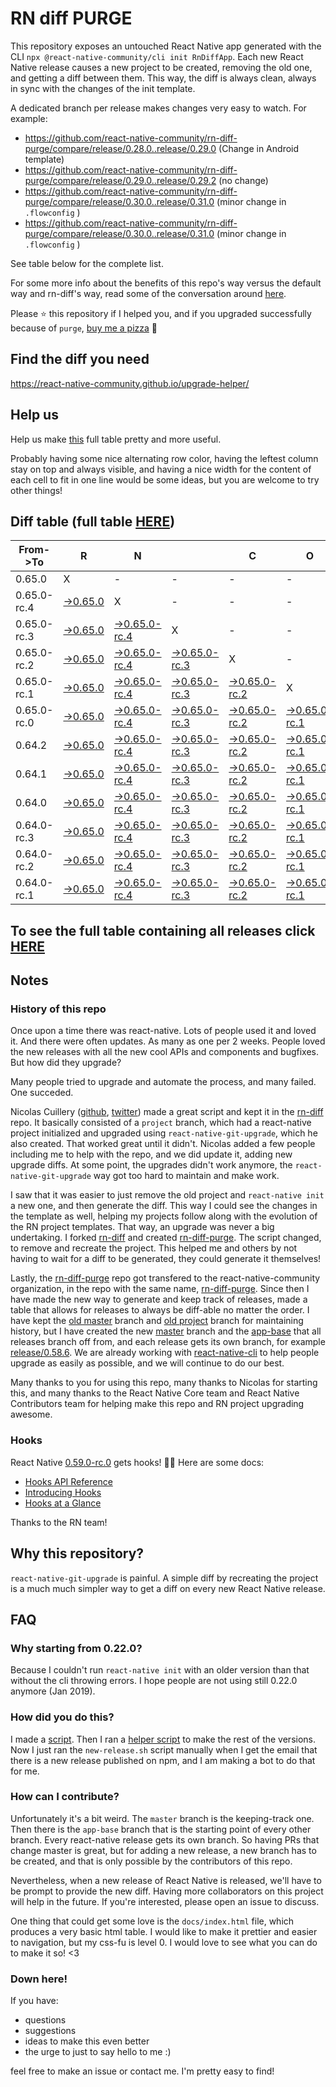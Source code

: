 # RN diff PURGE

This repository exposes an untouched React Native app generated with the CLI
`npx @react-native-community/cli init RnDiffApp`. Each new React Native release causes a new project to be created, removing the old one, and getting a diff between them. This way, the diff is always clean, always in sync with the changes of the init template.

A dedicated branch per release makes changes very easy
to watch. For example:

* https://github.com/react-native-community/rn-diff-purge/compare/release/0.28.0..release/0.29.0
(Change in Android template)
* https://github.com/react-native-community/rn-diff-purge/compare/release/0.29.0..release/0.29.2
(no change)
* https://github.com/react-native-community/rn-diff-purge/compare/release/0.30.0..release/0.31.0
(minor change in `.flowconfig` )
* https://github.com/react-native-community/rn-diff-purge/compare/release/0.30.0..release/0.31.0
(minor change in `.flowconfig` )

See table below for the complete list.

For some more info about the benefits of this repo's way versus the default way and rn-diff's way, read some of the conversation around [here](https://github.com/react-native-community/discussions-and-proposals/issues/68#issuecomment-452227478).

Please :star: this repository if I helped you, and if you upgraded successfully because of `purge`, [buy me a pizza](https://www.buymeacoffee.com/pvinis) :pizza:

## Find the diff you need
https://react-native-community.github.io/upgrade-helper/

## Help us
Help us make [this](https://react-native-community.github.io/rn-diff-purge) full table pretty and more useful.

Probably having some nice alternating row color, having the leftest column stay on top and always visible, and having a nice width for the content of each cell to fit in one line would be some ideas, but you are welcome to try other things!

## Diff table (full table [HERE](https://react-native-community.github.io/rn-diff-purge/))

| From->To    | R                                                                                                               | N                                                                                                                         |                                                                                                                           | C                                                                                                                         | O                                                                                                                         | R                                                                                                                         | E                                                                                                               |                                                                                                                 | T                                                                                                               | E                                                                                                                         | A                                                                                                                         | M   |
| ----------- | --------------------------------------------------------------------------------------------------------------- | ------------------------------------------------------------------------------------------------------------------------- | ------------------------------------------------------------------------------------------------------------------------- | ------------------------------------------------------------------------------------------------------------------------- | ------------------------------------------------------------------------------------------------------------------------- | ------------------------------------------------------------------------------------------------------------------------- | --------------------------------------------------------------------------------------------------------------- | --------------------------------------------------------------------------------------------------------------- | --------------------------------------------------------------------------------------------------------------- | ------------------------------------------------------------------------------------------------------------------------- | ------------------------------------------------------------------------------------------------------------------------- | --- |
| 0.65.0      | X                                                                                                               | -                                                                                                                         | -                                                                                                                         | -                                                                                                                         | -                                                                                                                         | -                                                                                                                         | -                                                                                                               | -                                                                                                               | -                                                                                                               | -                                                                                                                         | -                                                                                                                         | -   |
| 0.65.0-rc.4 | [->0.65.0](https://github.com/react-native-community/rn-diff-purge/compare/release/0.65.0-rc.4..release/0.65.0) | X                                                                                                                         | -                                                                                                                         | -                                                                                                                         | -                                                                                                                         | -                                                                                                                         | -                                                                                                               | -                                                                                                               | -                                                                                                               | -                                                                                                                         | -                                                                                                                         | -   |
| 0.65.0-rc.3 | [->0.65.0](https://github.com/react-native-community/rn-diff-purge/compare/release/0.65.0-rc.3..release/0.65.0) | [->0.65.0-rc.4](https://github.com/react-native-community/rn-diff-purge/compare/release/0.65.0-rc.3..release/0.65.0-rc.4) | X                                                                                                                         | -                                                                                                                         | -                                                                                                                         | -                                                                                                                         | -                                                                                                               | -                                                                                                               | -                                                                                                               | -                                                                                                                         | -                                                                                                                         | -   |
| 0.65.0-rc.2 | [->0.65.0](https://github.com/react-native-community/rn-diff-purge/compare/release/0.65.0-rc.2..release/0.65.0) | [->0.65.0-rc.4](https://github.com/react-native-community/rn-diff-purge/compare/release/0.65.0-rc.2..release/0.65.0-rc.4) | [->0.65.0-rc.3](https://github.com/react-native-community/rn-diff-purge/compare/release/0.65.0-rc.2..release/0.65.0-rc.3) | X                                                                                                                         | -                                                                                                                         | -                                                                                                                         | -                                                                                                               | -                                                                                                               | -                                                                                                               | -                                                                                                                         | -                                                                                                                         | -   |
| 0.65.0-rc.1 | [->0.65.0](https://github.com/react-native-community/rn-diff-purge/compare/release/0.65.0-rc.1..release/0.65.0) | [->0.65.0-rc.4](https://github.com/react-native-community/rn-diff-purge/compare/release/0.65.0-rc.1..release/0.65.0-rc.4) | [->0.65.0-rc.3](https://github.com/react-native-community/rn-diff-purge/compare/release/0.65.0-rc.1..release/0.65.0-rc.3) | [->0.65.0-rc.2](https://github.com/react-native-community/rn-diff-purge/compare/release/0.65.0-rc.1..release/0.65.0-rc.2) | X                                                                                                                         | -                                                                                                                         | -                                                                                                               | -                                                                                                               | -                                                                                                               | -                                                                                                                         | -                                                                                                                         | -   |
| 0.65.0-rc.0 | [->0.65.0](https://github.com/react-native-community/rn-diff-purge/compare/release/0.65.0-rc.0..release/0.65.0) | [->0.65.0-rc.4](https://github.com/react-native-community/rn-diff-purge/compare/release/0.65.0-rc.0..release/0.65.0-rc.4) | [->0.65.0-rc.3](https://github.com/react-native-community/rn-diff-purge/compare/release/0.65.0-rc.0..release/0.65.0-rc.3) | [->0.65.0-rc.2](https://github.com/react-native-community/rn-diff-purge/compare/release/0.65.0-rc.0..release/0.65.0-rc.2) | [->0.65.0-rc.1](https://github.com/react-native-community/rn-diff-purge/compare/release/0.65.0-rc.0..release/0.65.0-rc.1) | X                                                                                                                         | -                                                                                                               | -                                                                                                               | -                                                                                                               | -                                                                                                                         | -                                                                                                                         | -   |
| 0.64.2      | [->0.65.0](https://github.com/react-native-community/rn-diff-purge/compare/release/0.64.2..release/0.65.0)      | [->0.65.0-rc.4](https://github.com/react-native-community/rn-diff-purge/compare/release/0.64.2..release/0.65.0-rc.4)      | [->0.65.0-rc.3](https://github.com/react-native-community/rn-diff-purge/compare/release/0.64.2..release/0.65.0-rc.3)      | [->0.65.0-rc.2](https://github.com/react-native-community/rn-diff-purge/compare/release/0.64.2..release/0.65.0-rc.2)      | [->0.65.0-rc.1](https://github.com/react-native-community/rn-diff-purge/compare/release/0.64.2..release/0.65.0-rc.1)      | [->0.65.0-rc.0](https://github.com/react-native-community/rn-diff-purge/compare/release/0.64.2..release/0.65.0-rc.0)      | X                                                                                                               | -                                                                                                               | -                                                                                                               | -                                                                                                                         | -                                                                                                                         | -   |
| 0.64.1      | [->0.65.0](https://github.com/react-native-community/rn-diff-purge/compare/release/0.64.1..release/0.65.0)      | [->0.65.0-rc.4](https://github.com/react-native-community/rn-diff-purge/compare/release/0.64.1..release/0.65.0-rc.4)      | [->0.65.0-rc.3](https://github.com/react-native-community/rn-diff-purge/compare/release/0.64.1..release/0.65.0-rc.3)      | [->0.65.0-rc.2](https://github.com/react-native-community/rn-diff-purge/compare/release/0.64.1..release/0.65.0-rc.2)      | [->0.65.0-rc.1](https://github.com/react-native-community/rn-diff-purge/compare/release/0.64.1..release/0.65.0-rc.1)      | [->0.65.0-rc.0](https://github.com/react-native-community/rn-diff-purge/compare/release/0.64.1..release/0.65.0-rc.0)      | [->0.64.2](https://github.com/react-native-community/rn-diff-purge/compare/release/0.64.1..release/0.64.2)      | X                                                                                                               | -                                                                                                               | -                                                                                                                         | -                                                                                                                         | -   |
| 0.64.0      | [->0.65.0](https://github.com/react-native-community/rn-diff-purge/compare/release/0.64.0..release/0.65.0)      | [->0.65.0-rc.4](https://github.com/react-native-community/rn-diff-purge/compare/release/0.64.0..release/0.65.0-rc.4)      | [->0.65.0-rc.3](https://github.com/react-native-community/rn-diff-purge/compare/release/0.64.0..release/0.65.0-rc.3)      | [->0.65.0-rc.2](https://github.com/react-native-community/rn-diff-purge/compare/release/0.64.0..release/0.65.0-rc.2)      | [->0.65.0-rc.1](https://github.com/react-native-community/rn-diff-purge/compare/release/0.64.0..release/0.65.0-rc.1)      | [->0.65.0-rc.0](https://github.com/react-native-community/rn-diff-purge/compare/release/0.64.0..release/0.65.0-rc.0)      | [->0.64.2](https://github.com/react-native-community/rn-diff-purge/compare/release/0.64.0..release/0.64.2)      | [->0.64.1](https://github.com/react-native-community/rn-diff-purge/compare/release/0.64.0..release/0.64.1)      | X                                                                                                               | -                                                                                                                         | -                                                                                                                         | -   |
| 0.64.0-rc.3 | [->0.65.0](https://github.com/react-native-community/rn-diff-purge/compare/release/0.64.0-rc.3..release/0.65.0) | [->0.65.0-rc.4](https://github.com/react-native-community/rn-diff-purge/compare/release/0.64.0-rc.3..release/0.65.0-rc.4) | [->0.65.0-rc.3](https://github.com/react-native-community/rn-diff-purge/compare/release/0.64.0-rc.3..release/0.65.0-rc.3) | [->0.65.0-rc.2](https://github.com/react-native-community/rn-diff-purge/compare/release/0.64.0-rc.3..release/0.65.0-rc.2) | [->0.65.0-rc.1](https://github.com/react-native-community/rn-diff-purge/compare/release/0.64.0-rc.3..release/0.65.0-rc.1) | [->0.65.0-rc.0](https://github.com/react-native-community/rn-diff-purge/compare/release/0.64.0-rc.3..release/0.65.0-rc.0) | [->0.64.2](https://github.com/react-native-community/rn-diff-purge/compare/release/0.64.0-rc.3..release/0.64.2) | [->0.64.1](https://github.com/react-native-community/rn-diff-purge/compare/release/0.64.0-rc.3..release/0.64.1) | [->0.64.0](https://github.com/react-native-community/rn-diff-purge/compare/release/0.64.0-rc.3..release/0.64.0) | X                                                                                                                         | -                                                                                                                         | -   |
| 0.64.0-rc.2 | [->0.65.0](https://github.com/react-native-community/rn-diff-purge/compare/release/0.64.0-rc.2..release/0.65.0) | [->0.65.0-rc.4](https://github.com/react-native-community/rn-diff-purge/compare/release/0.64.0-rc.2..release/0.65.0-rc.4) | [->0.65.0-rc.3](https://github.com/react-native-community/rn-diff-purge/compare/release/0.64.0-rc.2..release/0.65.0-rc.3) | [->0.65.0-rc.2](https://github.com/react-native-community/rn-diff-purge/compare/release/0.64.0-rc.2..release/0.65.0-rc.2) | [->0.65.0-rc.1](https://github.com/react-native-community/rn-diff-purge/compare/release/0.64.0-rc.2..release/0.65.0-rc.1) | [->0.65.0-rc.0](https://github.com/react-native-community/rn-diff-purge/compare/release/0.64.0-rc.2..release/0.65.0-rc.0) | [->0.64.2](https://github.com/react-native-community/rn-diff-purge/compare/release/0.64.0-rc.2..release/0.64.2) | [->0.64.1](https://github.com/react-native-community/rn-diff-purge/compare/release/0.64.0-rc.2..release/0.64.1) | [->0.64.0](https://github.com/react-native-community/rn-diff-purge/compare/release/0.64.0-rc.2..release/0.64.0) | [->0.64.0-rc.3](https://github.com/react-native-community/rn-diff-purge/compare/release/0.64.0-rc.2..release/0.64.0-rc.3) | X                                                                                                                         | -   |
| 0.64.0-rc.1 | [->0.65.0](https://github.com/react-native-community/rn-diff-purge/compare/release/0.64.0-rc.1..release/0.65.0) | [->0.65.0-rc.4](https://github.com/react-native-community/rn-diff-purge/compare/release/0.64.0-rc.1..release/0.65.0-rc.4) | [->0.65.0-rc.3](https://github.com/react-native-community/rn-diff-purge/compare/release/0.64.0-rc.1..release/0.65.0-rc.3) | [->0.65.0-rc.2](https://github.com/react-native-community/rn-diff-purge/compare/release/0.64.0-rc.1..release/0.65.0-rc.2) | [->0.65.0-rc.1](https://github.com/react-native-community/rn-diff-purge/compare/release/0.64.0-rc.1..release/0.65.0-rc.1) | [->0.65.0-rc.0](https://github.com/react-native-community/rn-diff-purge/compare/release/0.64.0-rc.1..release/0.65.0-rc.0) | [->0.64.2](https://github.com/react-native-community/rn-diff-purge/compare/release/0.64.0-rc.1..release/0.64.2) | [->0.64.1](https://github.com/react-native-community/rn-diff-purge/compare/release/0.64.0-rc.1..release/0.64.1) | [->0.64.0](https://github.com/react-native-community/rn-diff-purge/compare/release/0.64.0-rc.1..release/0.64.0) | [->0.64.0-rc.3](https://github.com/react-native-community/rn-diff-purge/compare/release/0.64.0-rc.1..release/0.64.0-rc.3) | [->0.64.0-rc.2](https://github.com/react-native-community/rn-diff-purge/compare/release/0.64.0-rc.1..release/0.64.0-rc.2) | X   |

## To see the full table containing all releases click [HERE](https://react-native-community.github.io/rn-diff-purge/)

## Notes

### History of this repo

Once upon a time there was react-native. Lots of people used it and loved it. And there were often updates. As many as one per 2 weeks. People loved the new releases with all the new cool APIs and components and bugfixes. But how did they upgrade?

Many people tried to upgrade and automate the process, and many failed. One succeded.

Nicolas Cuillery ([github](https://github.com/ncuillery), [twitter](https://twitter.com/ncuillery)) made a great script and kept it in the [rn-diff](https://github.com/ncuillery/rn-diff) repo. It basically consisted of a `project` branch, which had a react-native project initialized and upgraded using `react-native-git-upgrade`, which he also created. That worked great until it didn't. Nicolas added a few people including me to help with the repo, and we did update it, adding new upgrade diffs. At some point, the upgrades didn't work anymore, the `react-native-git-upgrade` way got too hard to maintain and make work.

I saw that it was easier to just remove the old project and `react-native init` a new one, and then generate the diff. This way I could see the changes in the template as well, helping my projects follow along with the evolution of the RN project templates. That way, an upgrade was never a big undertaking. I forked [rn-diff](https://github.com/ncuillery/rn-diff) and created [rn-diff-purge](https://github.com/react-native-community/rn-diff-purge). The script changed, to remove and recreate the project. This helped me and others by not having to wait for a diff to be generated, they could generate it themselves!

Lastly, the [rn-diff-purge](https://github.com/react-native-community/rn-diff-purge) repo got transfered to the react-native-community organization, in the repo with the same name, [rn-diff-purge](https://github.com/react-native-community/rn-diff-purge). Since then I have made the new way to generate and keep track of releases, made a table that allows for releases to always be diff-able no matter the order. I have kept the [old master](https://github.com/react-native-community/rn-diff-purge/tree/old/master) branch and [old project](https://github.com/react-native-community/rn-diff-purge/tree/old/project) branch for maintaining history, but I have created the new [master](https://github.com/react-native-community/rn-diff-purge/tree/master) branch and the [app-base](https://github.com/react-native-community/rn-diff-purge/tree/app-base) that all releases branch off from, and each release gets its own branch, for example [release/0.58.6](https://github.com/react-native-community/rn-diff-purge/tree/release/0.58.6). We are already working with [react-native-cli](https://github.com/react-native-community/react-native-cli) to help people upgrade as easily as possible, and we will continue to do our best.

Many thanks to you for using this repo, many thanks to Nicolas for starting this, and many thanks to the React Native Core team and React Native Contributors team for helping make this repo and RN project upgrading awesome.

### Hooks
React Native [0.59.0-rc.0](https://github.com/react-native-community/rn-diff-purge#version-changes) gets hooks! 🎉🥳
Here are some docs:
- [Hooks API Reference](https://reactjs.org/docs/hooks-reference.html)
- [Introducing Hooks](https://reactjs.org/docs/hooks-intro.html)
- [Hooks at a Glance](https://reactjs.org/docs/hooks-overview.html)

Thanks to the RN team!

## Why this repository?
`react-native-git-upgrade` is painful. A simple diff by recreating the project is a much much simpler way to get a diff on every new React Native release.

## FAQ

### Why starting from 0.22.0?

Because I couldn't run `react-native init` with an older version than that without the cli throwing errors. I hope people are not using still 0.22.0 anymore (Jan 2019).

### How did you do this?

I made a [script](https://github.com/react-native-community/rn-diff-purge/blob/master/new-release.sh). Then I ran a [helper script](https://github.com/react-native-community/rn-diff-purge/blob/master/new-release.sh) to make the rest of the versions.
Now I just ran the `new-release.sh` script manually when I get the email that there is a new release published on npm, and I am making a bot to do that for me.

### How can I contribute?

Unfortunately it's a bit weird. The `master` branch is the keeping-track one. Then there is the `app-base` branch that is the starting point of every other branch. Every react-native release gets its own branch. So having PRs that change master is great, but for adding a new release, a new branch has to be created, and that is only possible by the contributors of this repo.

Nevertheless, when a new release of React Native is released, we'll have to be prompt to provide
the new diff. Having more collaborators on this project will help in the future. If you're interested, please open an issue to discuss.

One thing that could get some love is the `docs/index.html` file, which produces a very basic html table. I would like to make it prettier and easier to navigation, but my css-fu is level 0. I would love to see what you can do to make it so! <3

### Down here!

If you have:
- questions
- suggestions
- ideas to make this even better
- the urge to just to say hello to me :)

feel free to make an issue or contact me. I'm pretty easy to find!
